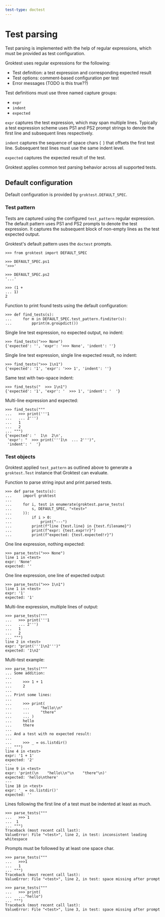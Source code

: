 ```yaml
---
test-type: doctest
---
```


# Test parsing

Test parsing is implemented with the help of regular expressions, which
must be provided as test configuration.

Groktest uses regular expressions for the following:

- Test definition: a test expression and corresponding expected result
- Test options: comment-based configuration per test
- Error messages (TODO is this true??)

Test definitions must use three named capture groups:

- `expr`
- `indent`
- `expected`

`expr` captures the test expression, which may span multiple lines.
Typically a test expression scheme uses PS1 and PS2 prompt strings to
denote the first line and subsequent lines respectively.

`indent` captures the sequence of space chars (` `) that offsets the
first test line. Subsequent test lines must use the same indent level.

`expected` captures the expected result of the test.

Groktest applies common test parsing behavior across all supported
tests.

## Default configuration

Default configuration is provided by `groktest.DEFAULT_SPEC`.

### Test pattern

Tests are captured using the configured `test_pattern` regular
expression. The default pattern uses PS1 and PS2 prompts to denote the
test expression. It captures the subsequent block of non-empty lines as
the test expected output.

Groktest's default pattern uses the `doctest` prompts.

    >>> from groktest import DEFAULT_SPEC

    >>> DEFAULT_SPEC.ps1
    '>>>'

    >>> DEFAULT_SPEC.ps2
    '...'

    >>> (1 +
    ... 1)
    2

Function to print found tests using the default configuration:

    >>> def find_tests(s):
    ...     for m in DEFAULT_SPEC.test_pattern.finditer(s):
    ...         pprint(m.groupdict())

Single line test expression, no expected output, no indent:

    >>> find_tests(">>> None")
    {'expected': '', 'expr': '>>> None', 'indent': ''}

Single line test expression, single line expected result, no indent:

    >>> find_tests(">>> 1\n1")
    {'expected': '1', 'expr': '>>> 1', 'indent': ''}

Same test with two-space indent:

    >>> find_tests("  >>> 1\n1")
    {'expected': '1', 'expr': '  >>> 1', 'indent': '  '}

Multi-line expression and expected:

    >>> find_tests("""
    ...   >>> print('''1
    ...   ... 2''')
    ...   1
    ...   2
    ... """)
    {'expected': '  1\n  2\n',
     'expr': "  >>> print('''1\n  ... 2''')",
     'indent': '  '}

### Test objects

Groktest applied `test_pattern` as outlined above to generate a
`groktest.Test` instance that Groktest can evaluate.

Function to parse string input and print parsed tests.

    >>> def parse_tests(s):
    ...     import groktest
    ...
    ...     for i, test in enumerate(groktest.parse_tests(
    ...         s, DEFAULT_SPEC, "<test>"
    ...     )):
    ...         if i > 0:
    ...             print("---")
    ...         print(f"line {test.line} in {test.filename}")
    ...         print(f"expr: {test.expr!r}")
    ...         print(f"expected: {test.expected!r}")

One line expression, nothing expected:

    >>> parse_tests(">>> None")
    line 1 in <test>
    expr: 'None'
    expected: ''

One line expression, one line of expected output:

    >>> parse_tests(">>> 1\n1")
    line 1 in <test>
    expr: '1'
    expected: '1'

Multi-line expression, multiple lines of output:

    >>> parse_tests("""
    ...   >>> print('''1
    ...   ... 2''')
    ...   1
    ...   2
    ... """)
    line 2 in <test>
    expr: "print('''1\n2''')"
    expected: '1\n2'

Multi-test example:

    >>> parse_tests("""
    ... Some addition:
    ...
    ...     >>> 1 + 1
    ...     2
    ...
    ... Print some lines:
    ...
    ...     >>> print(
    ...     ...     "hello\\n"
    ...     ...     "there"
    ...     ... )
    ...     hello
    ...     there
    ...
    ... And a test with no expected result:
    ...
    ...     >>> _ = os.listdir()
    ... """)
    line 4 in <test>
    expr: '1 + 1'
    expected: '2'
    ---
    line 9 in <test>
    expr: 'print(\n    "hello\\n"\n    "there"\n)'
    expected: 'hello\nthere'
    ---
    line 18 in <test>
    expr: '_ = os.listdir()'
    expected: ''

Lines following the first line of a test must be indented at least as
much.

    >>> parse_tests("""
    ...   >>> 1
    ...  1
    ... """)
    Traceback (most recent call last):
    ValueError: File "<test>", line 2, in test: inconsistent leading whitespace

Prompts must be followed by at least one space char.

    >>> parse_tests("""
    ...   >>>1
    ...   1
    ... """)
    Traceback (most recent call last):
    ValueError: File "<test>", line 2, in test: space missing after prompt

    >>> parse_tests("""
    ...   >>> print(
    ...   ..."hello")
    ... """)
    Traceback (most recent call last):
    ValueError: File "<test>", line 3, in test: space missing after prompt
